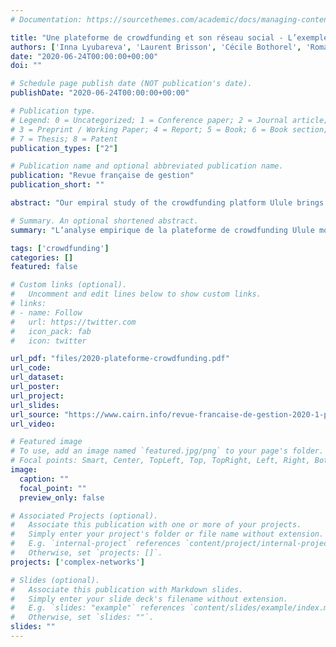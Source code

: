 ```yaml
---
# Documentation: https://sourcethemes.com/academic/docs/managing-content/

title: "Une plateforme de crowdfunding et son réseau social - L’exemple Ulule"
authors: ['Inna Lyubareva', 'Laurent Brisson', 'Cécile Bothorel', 'Romain Billot']
date: "2020-06-24T00:00:00+00:00"
doi: ""

# Schedule page publish date (NOT publication's date).
publishDate: "2020-06-24T00:00:00+00:00"

# Publication type.
# Legend: 0 = Uncategorized; 1 = Conference paper; 2 = Journal article;
# 3 = Preprint / Working Paper; 4 = Report; 5 = Book; 6 = Book section;
# 7 = Thesis; 8 = Patent
publication_types: ["2"]

# Publication name and optional abbreviated publication name.
publication: "Revue française de gestion"
publication_short: ""

abstract: "Our empiral study of the crowdfunding platform Ulule brings out the existence of a cross-projects social network at the platform scale. This social network has a catalyzing effect on the crowdfunding campaigns. The results highlight five sub-groups of contributors within the social network – sponsors, followers, precursors, specialists and collaborative specialists. Then, the analysis underlines a global and positive impact of the social network on the success rate. This positive influence becomes even more significant in the presence of sub-groups of contributors characterized by some thematic specialization and higher rates of collaboration."

# Summary. An optional shortened abstract.
summary: "L’analyse empirique de la plateforme de crowdfunding Ulule montre l’existence d’un réseau social transverse aux projets qui présente, à l’échelle de la plateforme, un effet catalyseur sur les campagnes de recherche de fonds. Les résultats mettent en évidence cinq sous-groupes de contributeurs au sein du réseau social de la plateforme – sponsors, suiveurs, précurseurs, spécialistes et spécialistes collaboratifs. Tandis qu’un impact positif global du réseau social sur le taux de succès des projets est mis en lumière, ce résultat est particulièrement significatif en présence de sous-groupes de contributeurs marqués par une spécialisation thématique et une dimension collaborative accrues"

tags: ['crowdfunding']
categories: []
featured: false

# Custom links (optional).
#   Uncomment and edit lines below to show custom links.
# links:
# - name: Follow
#   url: https://twitter.com
#   icon_pack: fab
#   icon: twitter

url_pdf: "files/2020-plateforme-crowdfunding.pdf"
url_code:
url_dataset:
url_poster:
url_project:
url_slides:
url_source: "https://www.cairn.info/revue-francaise-de-gestion-2020-1-page-135.htm"
url_video:

# Featured image
# To use, add an image named `featured.jpg/png` to your page's folder. 
# Focal points: Smart, Center, TopLeft, Top, TopRight, Left, Right, BottomLeft, Bottom, BottomRight.
image:
  caption: ""
  focal_point: ""
  preview_only: false

# Associated Projects (optional).
#   Associate this publication with one or more of your projects.
#   Simply enter your project's folder or file name without extension.
#   E.g. `internal-project` references `content/project/internal-project/index.md`.
#   Otherwise, set `projects: []`.
projects: ['complex-networks']

# Slides (optional).
#   Associate this publication with Markdown slides.
#   Simply enter your slide deck's filename without extension.
#   E.g. `slides: "example"` references `content/slides/example/index.md`.
#   Otherwise, set `slides: ""`.
slides: ""
---
```

